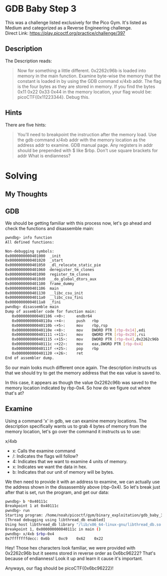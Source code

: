 # GDB Baby Step 3
This was a challenge listed exclusively for the Pico Gym.  It's listed as Medium and categorized as a Reverse Engineering challenge.  
Direct Link:  https://play.picoctf.org/practice/challenge/397

## Description
The Description reads:
> Now for something a little different. 0x2262c96b is loaded into memory in the main function.
> Examine byte-wise the memory that the constant is loaded in by using the GDB command x/4xb addr.
> The flag is the four bytes as they are stored in memory.
> If you find the bytes 0x11 0x22 0x33 0x44 in the memory location, your flag would be: picoCTF{0x11223344}.
> Debug this.

## Hints
There are five hints:
> You'll need to breakpoint the instruction after the memory load.
> Use the gdb command x/4xb addr with the memory location as the address addr to examine. GDB manual page.
> Any registers in addr should be prepended with $ like $rbp.
> Don't use square brackets for addr
> What is endianness?

# Solving
## My Thoughts

## GDB
We should be getting familiar with this process now, let's go ahead and check the functions and disassemble main:

``` bash
pwndbg> info function
All defined functions:

Non-debugging symbols:
0x0000000000401000  _init
0x0000000000401020  _start
0x0000000000401050  _dl_relocate_static_pie
0x0000000000401060  deregister_tm_clones
0x0000000000401090  register_tm_clones
0x00000000004010d0  __do_global_dtors_aux
0x0000000000401100  frame_dummy
0x0000000000401106  main
0x0000000000401130  __libc_csu_init
0x00000000004011a0  __libc_csu_fini
0x00000000004011a8  _fini
pwndbg> disassemble main
Dump of assembler code for function main:
   0x0000000000401106 <+0>:     endbr64
   0x000000000040110a <+4>:     push   rbp
   0x000000000040110b <+5>:     mov    rbp,rsp
   0x000000000040110e <+8>:     mov    DWORD PTR [rbp-0x14],edi
   0x0000000000401111 <+11>:    mov    QWORD PTR [rbp-0x20],rsi
   0x0000000000401115 <+15>:    mov    DWORD PTR [rbp-0x4],0x2262c96b
   0x000000000040111c <+22>:    mov    eax,DWORD PTR [rbp-0x4]
   0x000000000040111f <+25>:    pop    rbp
   0x0000000000401120 <+26>:    ret
End of assembler dump.
```

So our main looks much different once again.  The description instructs us that we should try to get the memory address that the eax value is saved to.

In this case, it appears as though the value 0x2262c96b was saved to the memory location indicated by rbp-0x4.  So how do we figure out where that's at?

## Examine
Using a command 'x' in gdb, we can examine memory locations.  The description specifically wants us to grab 4 bytes of memory from the memory location, let's go over the command it instructs us to use:

x/4xb
- x:  Calls the examine command
- /: Indicates the flags will follow?
- 4: Indicates that we want to examine 4 units of memory.
- x:  Indicates we want the data in hex.
- b:  Indicates that our unit of memory will be bytes.

We then need to provide it with an address to examine, we can actually use the address shown in the dissassembly above (rbp-0x4).  So let's break just after that is set, run the program, and get our data:

``` bash
pwndbg> b *0x40111c
Breakpoint 1 at 0x40111c
pwndbg> run
Starting program: /home/noah/picoctf/gym/binary_exploitation/gdb_baby_3/debugger0_c
[Thread debugging using libthread_db enabled]
Using host libthread_db library "/lib/x86_64-linux-gnu/libthread_db.so.1".
Breakpoint 1, 0x000000000040111c in main ()
pwndbg> x/4xb $rbp-0x4
0x7fffffffdecc: 0x6b    0xc9    0x62    0x22
```

Hey! Those hex characters look familiar, we were provided with 0x2262c96b but it seems stored in reverse order as 0x6bc96222? That's because of endianness! Look it up and learn it cause it's important.

Anyways, our flag should be picoCTF{0x6bc96222}!
